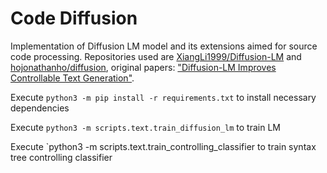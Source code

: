 # Code Diffusion

Implementation of Diffusion LM model and its extensions aimed for source code processing. Repositories used are [XiangLi1999/Diffusion-LM](https://github.com/XiangLi1999/Diffusion-LM) and [hojonathanho/diffusion](https://github.com/hojonathanho/diffusion), original papers: ["Diffusion-LM Improves Controllable Text Generation"](https://arxiv.org/pdf/2205.14217.pdf).

Execute
`python3 -m pip install -r requirements.txt`
to install necessary dependencies

Execute 
`python3 -m scripts.text.train_diffusion_lm`
to train LM

Execute 
`python3 -m scripts.text.train_controlling_classifier
to train syntax tree controlling classifier
